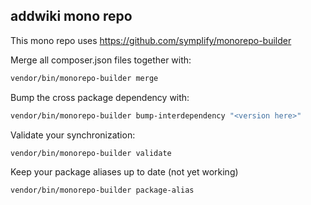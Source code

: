 ## addwiki mono repo

This mono repo uses https://github.com/symplify/monorepo-builder

Merge all composer.json files together with:

```sh
vendor/bin/monorepo-builder merge
```

Bump the cross package dependency with:

```sh
vendor/bin/monorepo-builder bump-interdependency "<version here>"
```

Validate your synchronization:

```sh
vendor/bin/monorepo-builder validate
```

Keep your package aliases up to date (not yet working)

```sh
vendor/bin/monorepo-builder package-alias
```